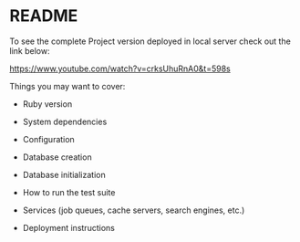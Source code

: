 # README


To see the complete Project version deployed in local server check out the link below:

https://www.youtube.com/watch?v=crksUhuRnA0&t=598s



Things you may want to cover:

* Ruby version

* System dependencies

* Configuration

* Database creation

* Database initialization

* How to run the test suite

* Services (job queues, cache servers, search engines, etc.)

* Deployment instructions


